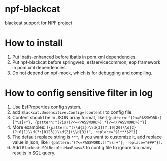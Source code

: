 # npf-blackcat
blackcat support for NPF project

# How to install
  1. Put ibatis-enhanced before ibatis in pom.xml dependencies.
  2. Put npf-blackcat before springweb, esfservicecommon, eop framework in pom.xml dependencies.
  3. Do not depend on npf-mock, which is for debugging and compiling.

# How to config sensitive filter in log 
  1. Use EsfProperties config system.
  1. add `Blackcat.Unsensitive.Config=[content]` to config file.
  2. Content should be in JSON array format, like `[{pattern:"(?<=PASSWORD:)[^\s]+"}, {pattern:"(?is)(?<=<PASSWORD>).*(?=</PASSWORD>)"}]`
  3. More examples: `[{pattern:"(\\d{3})\\d{3}(?:19|20)\\d{2}(?:0|1)\\d(?:[0123])\\d{2}(\\d{3})", replace="$1***$2"}]`
  3. The default replace string is `***`, if you want to customize it, add replace value in json, like  `[{pattern:"(?<=PASSWORD:)[^\s]+"}, replace="###"}]`.
  4. Add `Blackcat.SQLResult.MaxRows=5` to config file to ignore too many results in SQL query.
